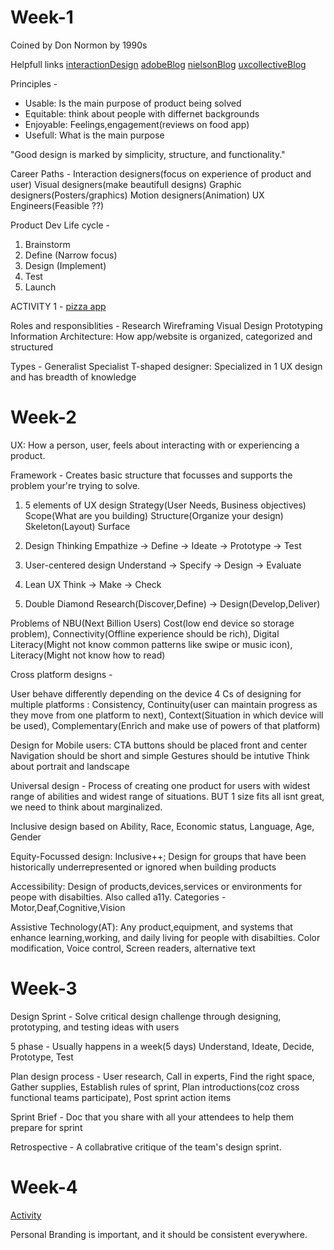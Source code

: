 # Week-1

Coined by Don Normon by 1990s

Helpfull links
[interactionDesign](https://www.interaction-design.org/literature)
[adobeBlog](https://xd.adobe.com/ideas/?sdid=61PM7WSH&mv=social&mv2=ownsoc-org)
[nielsonBlog](https://www.nngroup.com/articles/)
[uxcollectiveBlog](https://uxdesign.cc/)

Principles - 
- Usable: Is the main purpose of product being solved
- Equitable: think about people with differnet backgrounds
- Enjoyable: Feelings,engagement(reviews on food app)
- Usefull: What is the main purpose

"Good design is marked by simplicity, structure, and functionality."

Career Paths -
Interaction designers(focus on experience of product and user)
Visual designers(make beautifull designs)
Graphic designers(Posters/graphics)
Motion designers(Animation)
UX Engineers(Feasible ??)

Product Dev Life cycle -
1. Brainstorm
2. Define (Narrow focus)
3. Design (Implement)
4. Test
5. Launch


ACTIVITY 1 - [pizza app](https://docs.google.com/document/d/1Xzp1Ne_Bo9kBl26W1iFnFYddz1cbw9ESGZ7i-2L1F9s/edit?usp=sharing)


Roles and responsiblities - 
Research
Wireframing
Visual Design
Prototyping
Information Architecture: How app/website is organized, categorized and structured

Types - 
Generalist
Specialist
T-shaped designer: Specialized in 1 UX design and has breadth of knowledge


# Week-2

UX: How a person, user, feels about interacting with or experiencing a product.

Framework - 
Creates basic structure that focusses and supports the problem your're trying to solve.

1. 5 elements of UX design 
Strategy(User Needs, Business objectives) 
Scope(What are you building)
Structure(Organize your design)
Skeleton(Layout)
Surface

2. Design Thinking
Empathize -> Define -> Ideate -> Prototype -> Test


3. User-centered design 
Understand -> Specify -> Design -> Evaluate

4. Lean UX
Think -> Make -> Check

5. Double Diamond
Research(Discover,Define) -> Design(Develop,Deliver)

Problems of NBU(Next Billion Users)
Cost(low end device so storage problem), Connectivity(Offline experience should be rich), Digital Literacy(Might not know common patterns like swipe or music icon), Literacy(Might not know how to read)

Cross platform designs - 

User behave differently depending on the device
4 Cs of designing for multiple platforms :
Consistency, Continuity(user can maintain progress as they move from one platform to next), Context(Situation in which device will be used), Complementary(Enrich and make use of powers of that platform)

Design for Mobile users: 
CTA buttons should be placed front and center
Navigation should be short and simple
Gestures should be intutive
Think about portrait and landscape


Universal design - 
Process of creating one product for users with widest range of abilities and widest range of situations.
BUT 1 size fits all isnt great, we need to think about marginalized.

Inclusive design based on Ability, Race, Economic status, Language, Age, Gender

Equity-Focussed design: Inclusive++; Design for groups that have been historically underrepresented or ignored when building products

Accessibility: Design of products,devices,services or environments for peope with disabilties. Also called a11y.
Categories - Motor,Deaf,Cognitive,Vision

Assistive Technology(AT): Any product,equipment, and systems that enhance learning,working, and daily living for people with disabilties.
Color modification, Voice control, Screen readers, alternative text


# Week-3

Design Sprint - Solve critical design challenge through designing, prototyping, and testing ideas with users

5 phase - Usually happens in a week(5 days)
Understand, Ideate, Decide, Prototype, Test

Plan design process - 
User research, Call in experts, Find the right space, Gather supplies, Establish rules of sprint, Plan introductions(coz cross functional teams participate), Post sprint action items

Sprint Brief - 
Doc that you share with all your attendees to help them prepare for sprint

Retrospective - A collabrative critique of the team's design sprint.


# Week-4

[Activity](https://docs.google.com/document/d/1i5MNkXH5Qbw7d4G_KWjmCOhnPin0xYbqJ6KdzmmpBdQ/edit?usp=sharing)

Personal Branding is important, and it should be consistent everywhere.
